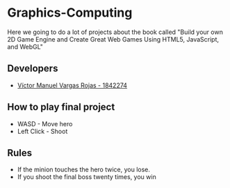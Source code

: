 # Graphics-Computing
Here we going to do a lot of projects about the book called "Build your own 2D Game Engine and Create Great Web Games Using HTML5, JavaScript, and WebGL"

## Developers
* [Víctor Manuel Vargas Rojas - 1842274](https://github.com/Victorm0612/)

## How to play final project
* WASD - Move hero
* Left Click - Shoot

## Rules
* If the minion touches the hero twice, you lose.
* If you shoot the final boss twenty times, you win
